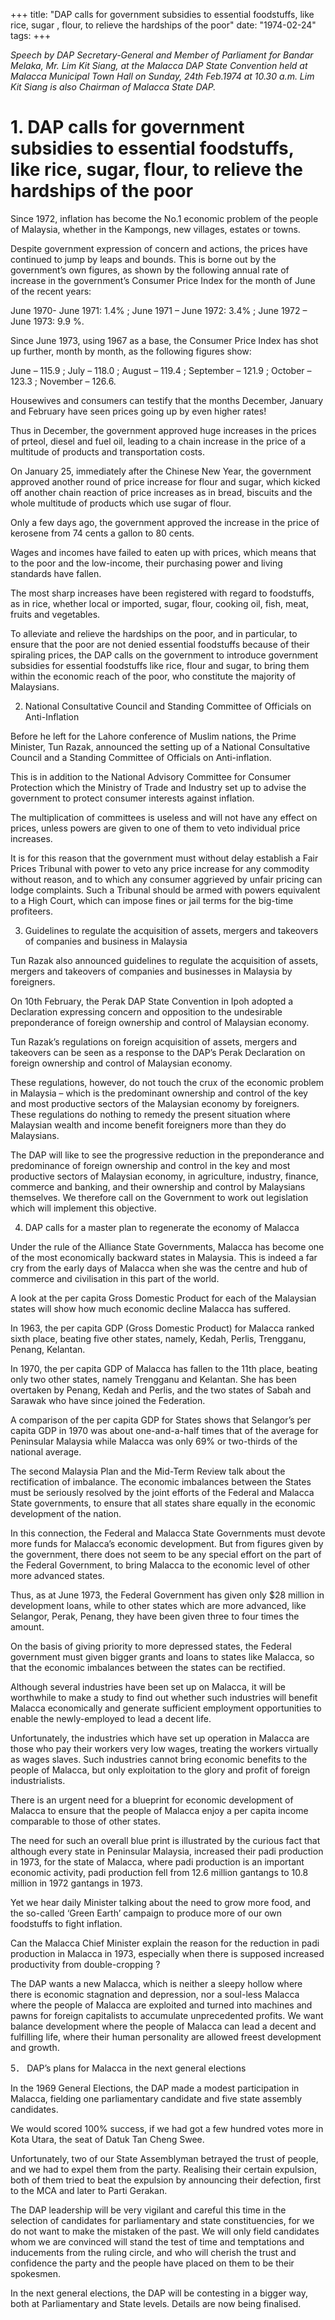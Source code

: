 +++ 
title: "DAP calls for government subsidies to essential foodstuffs, like rice, sugar , flour, to relieve the hardships of the poor"
date: "1974-02-24"
tags:
+++

_Speech by DAP Secretary-General and Member of Parliament for Bandar Melaka, Mr. Lim Kit Siang, 
at the Malacca DAP State Convention held at Malacca Municipal Town Hall on Sunday, 24th Feb.1974 at 10.30 a.m. Lim Kit Siang is also Chairman of Malacca State DAP._

# 1.	DAP calls for government subsidies to essential foodstuffs, like rice, sugar, flour, to relieve the hardships of the poor

Since 1972, inflation has become the No.1 economic problem of the people of Malaysia, whether in the Kampongs, new villages, estates or towns.

Despite government expression of concern and actions, the prices have continued to jump by leaps and bounds. This is borne out by the government’s own figures, as shown by the following annual rate of increase in the government’s Consumer Price Index for the month of June of the recent years:</u>

June 1970- June 1971: 1.4% ; June 1971 – June 1972: 3.4% ; June 1972 – June 1973: 9.9 %.

Since June 1973, using 1967 as a base, the Consumer Price Index has shot up further, month by month, as the following figures show:

June – 115.9 ; July – 118.0 ; August – 119.4 ; September – 121.9 ; October – 123.3 ; November – 126.6.

Housewives and consumers can testify that the months December, January and February have seen prices going up by even higher rates!

Thus in December, the government approved huge increases in the prices of prteol, diesel and fuel oil, leading to a chain increase in the price of a multitude of products and transportation costs.

On January 25, immediately after the Chinese New Year, the government approved another round of price increase for flour and sugar, which kicked off another chain reaction of price increases as in bread, biscuits and the whole multitude of products which use sugar of flour.

Only a few days ago, the government approved the increase in the price of kerosene from 74 cents a gallon to 80 cents.

Wages and incomes have failed to eaten up with prices, which means that to the poor and the low-income, their purchasing power and living standards have fallen.

The most sharp increases have been registered with regard to foodstuffs, as in rice, whether local or imported, sugar, flour, cooking oil, fish, meat, fruits and vegetables.

To alleviate and relieve the hardships on the poor, and in particular, to ensure that the poor are not denied essential foodstuffs because of their spiraling prices, the DAP calls on the government to introduce government subsidies for essential foodstuffs like rice, flour and sugar, to bring them within the economic reach of the poor, who constitute the majority of Malaysians.

2.	National Consultative Council and Standing Committee of Officials on Anti-Inflation
  
Before he left for the Lahore conference of Muslim nations, the Prime Minister, Tun Razak, announced the setting up of a National Consultative Council and a Standing Committee of Officials on Anti-inflation.

This is in addition to the National Advisory Committee for Consumer Protection which the Ministry of Trade and Industry set up to advise the government to protect consumer interests against inflation.

The multiplication of committees is useless and will not have any effect on prices, unless powers are given to one of them to veto individual price increases.
 
It is for this reason that the government must without delay establish a Fair Prices Tribunal with power to veto any price increase for any commodity without reason, and to which any consumer aggrieved by unfair pricing can lodge complaints. Such a Tribunal should be armed with powers equivalent to a High Court, which can impose fines or jail terms for the big-time profiteers.

3.	Guidelines to regulate the acquisition of assets, mergers and takeovers of companies and business in Malaysia

Tun Razak also announced guidelines to regulate the acquisition of assets, mergers and takeovers of companies and businesses in Malaysia by foreigners.

On 10th February, the Perak DAP State Convention in Ipoh adopted a Declaration expressing concern and opposition to the undesirable preponderance of foreign ownership and control of Malaysian economy.

Tun Razak’s regulations on foreign acquisition of assets, mergers and takeovers can be seen as a response to the DAP’s Perak Declaration on foreign ownership and control of Malaysian economy.

These regulations, however, do not touch the crux of the economic problem in Malaysia – which is the predominant ownership and control of the key and most productive sectors of the Malaysian economy by foreigners. These regulations do nothing to remedy the present situation where Malaysian wealth and income benefit foreigners more than they do Malaysians.

The DAP will like to see the progressive reduction in the preponderance and predominance of foreign ownership and control in the key and most productive sectors of Malaysian economy, in agriculture, industry, finance, commerce and banking, and their ownership and control by Malaysians themselves. We therefore call on the Government to work out legislation which will implement this objective.

4.	 DAP calls for a master plan to regenerate the economy of Malacca

Under the rule of the Alliance State Governments, Malacca has become one of the most economically backward states in Malaysia. This is indeed a far cry from the early days of Malacca when she was the centre and hub of commerce and civilisation in this part of the world.

A look at the per capita Gross Domestic Product for each of the Malaysian states will show how much economic decline Malacca has suffered.

In 1963, the per capita GDP (Gross Domestic Product) for Malacca ranked sixth place, beating five other states, namely, Kedah, Perlis, Trengganu, Penang, Kelantan.

In 1970, the per capita GDP of Malacca has fallen to the 11th place, beating only two other states, namely Trengganu and Kelantan. She has been overtaken by Penang, Kedah and Perlis, and the two states of Sabah and Sarawak who have since joined the Federation.
 
A comparison of the per capita GDP for States shows that Selangor’s per capita GDP in 1970 was about one-and-a-half times that of the average for Peninsular Malaysia while Malacca was only 69% or two-thirds of the national average.

The second Malaysia Plan and the Mid-Term Review talk about the rectification of imbalance. The economic imbalances between the States must be seriously resolved by the joint efforts of the Federal and Malacca State governments, to ensure that all states share equally in the economic development of the nation.

In this connection, the Federal and Malacca State Governments must devote more funds for Malacca’s economic development. But from figures given by the government, there does not seem to be any special effort on the part of the Federal Government, to bring Malacca to the economic level of other more advanced states.

Thus, as at June 1973, the Federal Government has given only $28 million in development loans, while to other states which are more advanced, like Selangor, Perak, Penang, they have been given three to four times the amount.

On the basis of giving priority to more depressed states, the Federal government must given bigger grants and loans to states like Malacca, so that the economic imbalances between the states can be rectified.

Although several industries have been set up on Malacca, it will be worthwhile to make a study to find out whether such industries will benefit Malacca economically and generate sufficient employment opportunities to enable the newly-employed to lead a decent life.

Unfortunately, the industries which have set up operation in Malacca are those who pay their workers very low wages, treating the workers virtually as wages slaves. Such industries cannot bring economic benefits to the people of Malacca, but only exploitation to the glory and profit of foreign industrialists.     

There is an urgent need for a blueprint for economic development of Malacca to ensure that the people of Malacca enjoy a per capita income comparable to those of other states.


The need for such an overall blue print is illustrated by the curious fact that although every state in Peninsular Malaysia, increased their padi production in 1973, for the state of Malacca, where padi production is an important economic activity, padi production fell from 12.6 million gantangs to 10.8 million in 1972 gantangs in 1973.

Yet we hear daily Minister talking about the need to grow more food, and the so-called ‘Green Earth’ campaign to produce more of our own foodstuffs to fight inflation.

Can the Malacca Chief Minister explain the reason for the reduction in padi production in Malacca in 1973, especially when there is supposed increased productivity from double-cropping ?

The DAP wants a new Malacca, which is neither a sleepy hollow where there is economic stagnation and depression, nor a soul-less Malacca where the people of Malacca are exploited and turned into machines and pawns for foreign capitalists to accumulate unprecedented profits. We want balance development where the people of Malacca can lead a decent and fulfilling life, 
where their human personality are allowed freest development and growth.   

5． DAP’s plans for Malacca in the next general elections  

In the 1969 General Elections, the DAP made a modest participation in Malacca, fielding one parliamentary candidate and five state assembly candidates.

We would scored 100% success, if we had got a few hundred votes more in Kota Utara, the seat of Datuk Tan Cheng Swee.

Unfortunately, two of our State Assemblyman betrayed the trust of people, and we had to expel them from the party. Realising their certain expulsion, both of them tried to beat the expulsion by announcing their defection, first to the MCA and later to Parti Gerakan.


The DAP leadership will be very vigilant and careful this time in the selection of candidates for parliamentary and state constituencies, for we do not want to make the mistaken of the past. We will only field candidates whom we are convinced will stand the test of time and temptations and inducements from the ruling circle, and who will cherish the trust and confidence the party and the people have placed on them to be their spokesmen.

In the next general elections, the DAP will be contesting in a bigger way, both at Parliamentary and State levels. Details are now being finalised.
 
